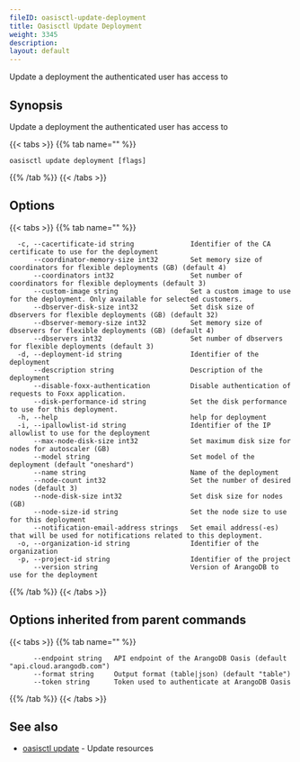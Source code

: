 ```yaml
---
fileID: oasisctl-update-deployment
title: Oasisctl Update Deployment
weight: 3345
description: 
layout: default
---
```

Update a deployment the authenticated user has access to

## Synopsis

Update a deployment the authenticated user has access to

{{< tabs >}}
{{% tab name="" %}}
```
oasisctl update deployment [flags]
```
{{% /tab %}}
{{< /tabs >}}

## Options

{{< tabs >}}
{{% tab name="" %}}
```
  -c, --cacertificate-id string              Identifier of the CA certificate to use for the deployment
      --coordinator-memory-size int32        Set memory size of coordinators for flexible deployments (GB) (default 4)
      --coordinators int32                   Set number of coordinators for flexible deployments (default 3)
      --custom-image string                  Set a custom image to use for the deployment. Only available for selected customers.
      --dbserver-disk-size int32             Set disk size of dbservers for flexible deployments (GB) (default 32)
      --dbserver-memory-size int32           Set memory size of dbservers for flexible deployments (GB) (default 4)
      --dbservers int32                      Set number of dbservers for flexible deployments (default 3)
  -d, --deployment-id string                 Identifier of the deployment
      --description string                   Description of the deployment
      --disable-foxx-authentication          Disable authentication of requests to Foxx application.
      --disk-performance-id string           Set the disk performance to use for this deployment.
  -h, --help                                 help for deployment
  -i, --ipallowlist-id string                Identifier of the IP allowlist to use for the deployment
      --max-node-disk-size int32             Set maximum disk size for nodes for autoscaler (GB)
      --model string                         Set model of the deployment (default "oneshard")
      --name string                          Name of the deployment
      --node-count int32                     Set the number of desired nodes (default 3)
      --node-disk-size int32                 Set disk size for nodes (GB)
      --node-size-id string                  Set the node size to use for this deployment
      --notification-email-address strings   Set email address(-es) that will be used for notifications related to this deployment.
  -o, --organization-id string               Identifier of the organization
  -p, --project-id string                    Identifier of the project
      --version string                       Version of ArangoDB to use for the deployment
```
{{% /tab %}}
{{< /tabs >}}

## Options inherited from parent commands

{{< tabs >}}
{{% tab name="" %}}
```
      --endpoint string   API endpoint of the ArangoDB Oasis (default "api.cloud.arangodb.com")
      --format string     Output format (table|json) (default "table")
      --token string      Token used to authenticate at ArangoDB Oasis
```
{{% /tab %}}
{{< /tabs >}}

## See also

* [oasisctl update]()	 - Update resources


